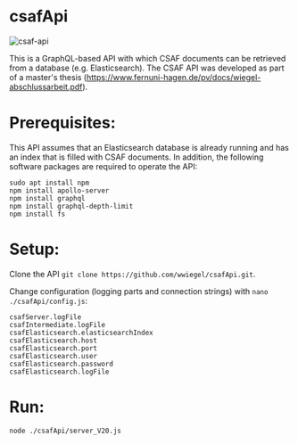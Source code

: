 # csafApi
![csaf-api](https://github.com/wwiegel/csafApi/assets/147643099/ffedee6a-ba0c-4691-bf22-dfa46a4d5d22)

This is a GraphQL-based API with which CSAF documents can be retrieved from a database (e.g. Elasticsearch).
The CSAF API was developed as part of a master's thesis
(https://www.fernuni-hagen.de/pv/docs/wiegel-abschlussarbeit.pdf).

# Prerequisites:

This API assumes that an Elasticsearch database is already running and has an index that is filled with CSAF documents.
In addition, the following software packages are required to operate the API:
```
sudo apt install npm
npm install apollo-server
npm install graphql
npm install graphql-depth-limit
npm install fs
```

# Setup:

Clone the API `git clone https://github.com/wwiegel/csafApi.git`.

Change configuration (logging parts and connection strings) with `nano ./csafApi/config.js`:
                      
```
csafServer.logFile
csafIntermediate.logFile
csafElasticsearch.elasticsearchIndex
csafElasticsearch.host
csafElasticsearch.port
csafElasticsearch.user
csafElasticsearch.password
csafElasticsearch.logFile
```

# Run:
```
node ./csafApi/server_V20.js
```
